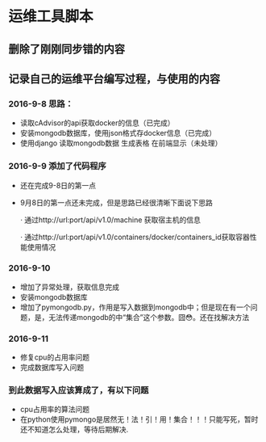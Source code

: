 # 运维工具脚本
## 删除了刚刚同步错的内容
## 记录自己的运维平台编写过程，与使用的内容
### 2016-9-8 思路： 
 - 读取cAdvisor的api获取docker的信息（已完成）
 - 安装mongodb数据库，使用json格式存docker信息（已完成）
 - 使用django 读取mongodb数据 生成表格 在前端显示（未处理）

### 2016-9-9 添加了代码程序
 - 还在完成9-8日的第一点
 - 9月8日的第一点还未完成，但是思路已经很清晰下面说下思路
 
 	· 通过http://url:port/api/v1.0/machine 获取宿主机的信息

 	· 通过http://url:port/api/v1.0/containers/docker/containers_id获取容器性能使用情况

### 2016-9-10
 - 增加了异常处理，获取信息完成
 - 安装mongodb数据库
 - 增加了pymongodb.py，作用是写入数据到mongodb中；但是现在有一个问题，是，无法传递mongodb的中“集合”这个参数。囧😳。还在找解决方法

### 2016-9-11
 - 修复cpu的占用率问题
 - 完成数据库写入问题

### 到此数据写入应该算成了，有以下问题
 - cpu占用率的算法问题
 - 在python使用pymongo是居然无！法！引！用！集合！！！只能写死，暂时还不知道怎么处理，等待后期解决.